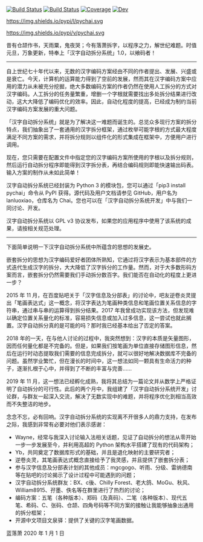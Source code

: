 [![Build Status](https://github.com/hanzi-chai/chai/workflows/test/badge.svg)](https://github.com/hanzi-chai/chai/actions) [![Build Status](https://github.com/hanzi-chai/chai/workflows/documentation/badge.svg)](https://github.com/hanzi-chai/chai/actions) [![Coverage](https://codecov.io/gh/hanzi-chai/chai/branch/master/graph/badge.svg)](https://codecov.io/gh/hanzi-chai/chai/) [![Dev](https://img.shields.io/badge/docs-dev-blue.svg)](https://hanzi-chai.github.io/chai/)

https://img.shields.io/pypi/l/pychai.svg

https://img.shields.io/pypi/v/pychai.svg

昔有仓颉作书，天雨粟，鬼夜哭；今有落萧拆字，以程序之力，解世纪难题。时值元旦，万象更新，特奉上「汉字自动拆分系统」1.0，以飨码者！

---

自上世纪七十年代以来，无数的汉字编码方案经由不同的作者提出、发展、兴盛或是衰亡。今天，计算机的运算能力得到了空前的发展，然而其在汉字编码方案中应用的潜力从未被充分挖掘，绝大多数编码方案的作者仍然在使用人工拆分的方式对汉字编码。人工拆分的任务量繁重，增删一个字根就需要找出多处拆分结果进行改动，这大大降低了编码优化的效率。因此，自动化程度的提高，已经成为制约当前汉字编码方案发展的重大问题。

「汉字自动拆分系统」就是为了解决这一难题而诞生的。总览众多现行方案的拆分特点，我们抽象出了一套通用的汉字拆分框架，通过枚举可能字根的方式最大程度满足不同方案的需求，并将拆分规则以组件化的形式集成在框架中，方便用户进行调用。

现在，您只需要在配置文件中指定您的汉字编码方案所使用的字根以及拆分规则，然后运行自动拆分程序即能得到汉字拆分表，再结合编码规则即能快速输出码表。输入方案的制作从未如此简单！

汉字自动拆分系统已经封装为 Python 3 的模块包，您可以通过「pip3 install pychai」命令从 PyPI 获得。源代码及用户文档请参见 GitHub，用户名为 lanluoxiao，仓库名为 Chai。您也可以在「汉字自动拆分系统开发」中与我们一同讨论、开发。

汉字自动拆分系统以 GPL v3 协议发布，如果您的应用程序中使用了该系统的成果，请按相关规范处理。

---

下面简单说明一下汉字自动拆分系统中所蕴含的思想的发展史。

嵌套拆分的思想为汉字编码爱好者团体所熟知，它通过将汉字表示为基本部件的方式迭代生成汉字的拆分，大大降低了汉字拆分的工作量。然而，对于大多数形码方案而言，嵌套拆分仍然需要我们手动拆分数百字。我们能否在自动化的程度上更进一步？

2015 年 11 月，在百度贴吧关于「汉字信息及分部表」的讨论中，吧友逆卷炎灵提出「笔画表达式」这一概念，将汉字表达为笔画种类信息和笔画位置关系信息的字符串，通过串与串的运算得到拆分结果。2017 年我曾成功实现该方法，但发现难以确定位置关系量化的标准，容易损失信息或加入过多信息，这一尝试也就此搁置。汉字自动拆分真的是可能的吗？那时我已经基本给出了否定的答案。

2018 年的一天，在与他人讨论的过程中，我突然想到：汉字的本质是矢量图形，因而任何量化都是不完备的。但是，如果我们按笔画为单位直接存储图形信息，然后在运行时动态提取我们需要的信息完成拆分，就可以很好地解决数据库不完备的问题。虽然学业繁忙，但在漫长的时间中，这一想法如同一颗具有生命活力的种子，逐渐扎根于心中，并得到了不断的丰富与完善……

2019 年 11 月，这一想法已经孵化成熟，我将其总结为一篇论文并从数学上严格证明了自动拆分的可行性。此后的两个月中，我组建了「汉字自动拆分系统开发」讨论群，与群友一起深入交流，解决了无数实现中的难题，并将程序优化到相当高效而不失整洁的地步。

念念不忘，必有回响。汉字自动拆分系统的实现离不开很多人的鼎力支持，在发布之际，我感到非常有必要对他们表示感谢：

- Wayne，经常与我深入讨论输入法相关话题，见证了自动拆分的想法从零开始一步一步发展至今，并利用高超的 Python 架构水平搭建了现有的代码架构；
- Yb，共同奠定了数据库形式的基础，并且是退化映射的主要研究者；
- 逆卷炎灵，其笔画表达式概念直接给予了我灵感，并且提供了嵌套拆分表；
- 参与汉字信息及分部表计划的其他成员：mgcgogo、听雨、分级、雷纳德南等在贴吧的讨论揭示了设计过程中可能遇到的问题；
- 汉字自动拆分系统群友：BX、c後、Chilly Forest、老大鸽、MoGu、秋风、William8915、孖墨、佚名等在群里进行了热烈的讨论；
- 编码方案：五笔（各种版本）、郑码（及真码）、二笔（各种版本）、现代五笔、希码、C、张码、仓颉、四角号码等不同方案的接触让我能够抽象出通用的拆分框架；
- 开源中文项目文泉驿：提供了关键的汉字笔画数据。

蓝落萧
2020 年 1 月 1 日

